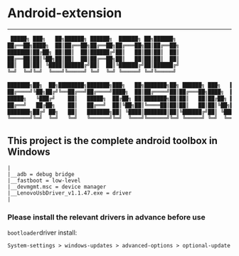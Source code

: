 # Android-extension
---

``` bash 
 █████╗ ███╗   ██╗██████╗ ██████╗  ██████╗ ██╗██████╗                    
██╔══██╗████╗  ██║██╔══██╗██╔══██╗██╔═══██╗██║██╔══██╗                   
███████║██╔██╗ ██║██║  ██║██████╔╝██║   ██║██║██║  ██║                   
██╔══██║██║╚██╗██║██║  ██║██╔══██╗██║   ██║██║██║  ██║                   
██║  ██║██║ ╚████║██████╔╝██║  ██║╚██████╔╝██║██████╔╝                   
╚═╝  ╚═╝╚═╝  ╚═══╝╚═════╝ ╚═╝  ╚═╝ ╚═════╝ ╚═╝╚═════╝                    
                                                                         
███████╗██╗  ██╗████████╗███████╗███╗   ██╗███████╗██╗ ██████╗ ███╗   ██╗
██╔════╝╚██╗██╔╝╚══██╔══╝██╔════╝████╗  ██║██╔════╝██║██╔═══██╗████╗  ██║
█████╗   ╚███╔╝    ██║   █████╗  ██╔██╗ ██║███████╗██║██║   ██║██╔██╗ ██║
██╔══╝   ██╔██╗    ██║   ██╔══╝  ██║╚██╗██║╚════██║██║██║   ██║██║╚██╗██║
███████╗██╔╝ ██╗   ██║   ███████╗██║ ╚████║███████║██║╚██████╔╝██║ ╚████║
╚══════╝╚═╝  ╚═╝   ╚═╝   ╚══════╝╚═╝  ╚═══╝╚══════╝╚═╝ ╚═════╝ ╚═╝  ╚═══╝
```

## This project is the complete android toolbox in Windows
    |
    |__adb = debug bridge
    |__fastboot = low-level
    |__devmgmt.msc = device manager
    |__LenovoUsbDriver_v1.1.47.exe = driver
    |


### Please install the relevant drivers in advance before use

`bootloader`driver install:

    System-settings > windows-updates > advanced-options > optional-update 
